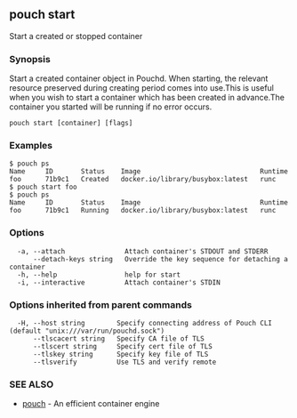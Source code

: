 ## pouch start

Start a created or stopped container

### Synopsis

Start a created container object in Pouchd. When starting, the relevant resource preserved during creating period comes into use.This is useful when you wish to start a container which has been created in advance.The container you started will be running if no error occurs.

```
pouch start [container] [flags]
```

### Examples

```
$ pouch ps
Name     ID       Status    Image                              Runtime
foo      71b9c1   Created   docker.io/library/busybox:latest   runc
$ pouch start foo
$ pouch ps
Name     ID       Status    Image                              Runtime
foo      71b9c1   Running   docker.io/library/busybox:latest   runc
```

### Options

```
  -a, --attach               Attach container's STDOUT and STDERR
      --detach-keys string   Override the key sequence for detaching a container
  -h, --help                 help for start
  -i, --interactive          Attach container's STDIN
```

### Options inherited from parent commands

```
  -H, --host string        Specify connecting address of Pouch CLI (default "unix:///var/run/pouchd.sock")
      --tlscacert string   Specify CA file of TLS
      --tlscert string     Specify cert file of TLS
      --tlskey string      Specify key file of TLS
      --tlsverify          Use TLS and verify remote
```

### SEE ALSO

* [pouch](pouch.md)	 - An efficient container engine

